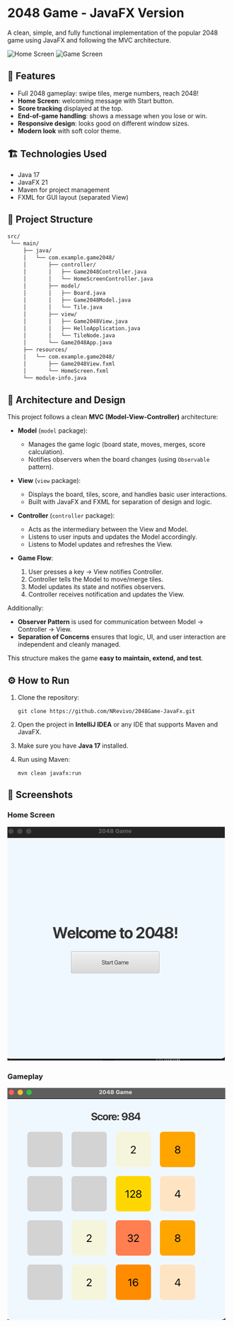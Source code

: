 # 2048 Game - JavaFX Version

A clean, simple, and fully functional implementation of the popular 2048 game using JavaFX and following the MVC architecture.

![Home Screen](assets/home_screen.png)
![Game Screen](assets/game_screen.png)

## 🚀 Features

- Full 2048 gameplay: swipe tiles, merge numbers, reach 2048!
- **Home Screen**: welcoming message with Start button.
- **Score tracking** displayed at the top.
- **End-of-game handling**: shows a message when you lose or win.
- **Responsive design**: looks good on different window sizes.
- **Modern look** with soft color theme.

## 🏗️ Technologies Used

- Java 17
- JavaFX 21
- Maven for project management
- FXML for GUI layout (separated View)

## 📂 Project Structure

```
src/
 └── main/
     ├── java/
     │   └── com.example.game2048/
     │       ├── controller/
     │       │   ├── Game2048Controller.java
     │       │   └── HomeScreenController.java
     │       ├── model/
     │       │   ├── Board.java
     │       │   ├── Game2048Model.java
     │       │   └── Tile.java
     │       ├── view/
     │       │   ├── Game2048View.java
     │       │   ├── HelloApplication.java
     │       │   └── TileNode.java
     │       └── Game2048App.java
     ├── resources/
     │   └── com.example.game2048/
     │       ├── Game2048View.fxml
     │       └── HomeScreen.fxml
     └── module-info.java
```

## 🧠 Architecture and Design

This project follows a clean **MVC (Model-View-Controller)** architecture:

- **Model** (`model` package):
  - Manages the game logic (board state, moves, merges, score calculation).
  - Notifies observers when the board changes (using `Observable` pattern).

- **View** (`view` package):
  - Displays the board, tiles, score, and handles basic user interactions.
  - Built with JavaFX and FXML for separation of design and logic.

- **Controller** (`controller` package):
  - Acts as the intermediary between the View and Model.
  - Listens to user inputs and updates the Model accordingly.
  - Listens to Model updates and refreshes the View.

- **Game Flow**:
  1. User presses a key → View notifies Controller.
  2. Controller tells the Model to move/merge tiles.
  3. Model updates its state and notifies observers.
  4. Controller receives notification and updates the View.

Additionally:
- **Observer Pattern** is used for communication between Model → Controller → View.
- **Separation of Concerns** ensures that logic, UI, and user interaction are independent and cleanly managed.

This structure makes the game **easy to maintain, extend, and test**.

## ⚙️ How to Run

1. Clone the repository:
   ```
   git clone https://github.com/NRevivo/2048Game-JavaFx.git
   ```

2. Open the project in **IntelliJ IDEA** or any IDE that supports Maven and JavaFX.

3. Make sure you have **Java 17** installed.

4. Run using Maven:
   ```
   mvn clean javafx:run
   ```

## 📸 Screenshots

### Home Screen
![Home Screen](src/main/assets/home_screen.png)

### Gameplay
![Game Screen](src/main/assets/game_screen.png)